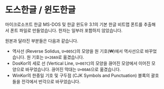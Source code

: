 # 도스한글 / 윈도한글

마이크로소프트 한글 MS-DOS 및 한글 윈도우 3.1의 기본 한글 비트맵 폰트를 추출해서 폰트 파일로 만들었습니다. 한자는 일부러 포함하지 않았습니다.

원본과 달라진 부분들은 다음과 같습니다.

- 역사선 (Reverse Solidus, `U+005C`)의 모양을 원 기호(₩)에서 역사선으로 바꾸었습니다. 원 기호는 `U+20A9`로 옮겼습니다.
- DosKor의 세로 선 (Vertical Line, `U+007C`)의 모양을 끊어진 모양에서 이어진 모양으로 바꾸었습니다. 끊어진 막대는 `U+00A6`으로 옮겼습니다.
- WinKor의 한중일 기호 및 구두점 (CJK Symbols and Punctuation) 블록의 괄호들을 전각에서 반각으로 바꾸었습니다.
